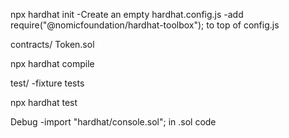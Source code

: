 npx hardhat init
    -Create an empty hardhat.config.js
    -add require("@nomicfoundation/hardhat-toolbox"); to top of config.js


contracts/
    Token.sol

npx hardhat compile 

test/
    -fixture tests

npx hardhat test
    
Debug
    -import "hardhat/console.sol"; in .sol code
    